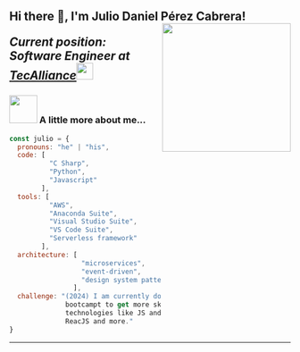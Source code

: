 <h2> Hi there 👋, I'm Julio Daniel Pérez Cabrera!
<img align='right' src="https://github.com/JulioPerez-ML/JulioPerez-ML/assets/77515450/05e29f1e-fbe8-46eb-adc7-bca556c1cbd8" width="230">
<p><em>Current position: Software Engineer at <a href="https://www.tecalliance.net/">TecAlliance</a><img src="https://media.giphy.com/media/WUlplcMpOCEmTGBtBW/giphy.gif" width="30"></br>
</em></p>

<!--
[![Linkedin: thaianebraga]([https://img.shields.io/badge/juliodanielperez?style=flat-square&logo=linkedin&logoColor=white&link=www.linkedin.com%2Fin%2Fjulio-daniel-perez-cabrera-42482613b](https://www.linkedin.com/in/thaianebraga/](https://www.linkedin.com/in/julio-daniel-perez-cabrera-42482613b/))-->


### <img src="https://media.giphy.com/media/v1.Y2lkPTc5MGI3NjExYmNpNHZ1Z2Q4aWxreGZqa282MjVrN3F1M25xamNuZGN6bXphZWtydyZlcD12MV9pbnRlcm5hbF9naWZfYnlfaWQmY3Q9Zw/3o7qE1YN7aBOFPRw8E/giphy.gif" width="50"> A little more about me...  

```javascript
const julio = {
  pronouns: "he" | "his",
  code: [
          "C Sharp",
          "Python",
          "Javascript"
        ],
  tools: [
          "AWS",
          "Anaconda Suite",
          "Visual Studio Suite",
          "VS Code Suite",
          "Serverless framework"
        ],
  architecture: [
                  "microservices",
                  "event-driven",
                  "design system pattern"
                ],
  challenge: "(2024) I am currently doing a fullstack development
              bootcampt to get more skills in
              technologies like JS and frameworks like
              ReacJS and more."
}
```

<!--<img src="https://media.giphy.com/media/LnQjpWaON8nhr21vNW/giphy.gif" width="60"> <em><b>I love connecting with different people</b> so if you want to say <b>hi, I'll be happy to meet you more!</b> :)</em> -->

---

<!--
**JulioPerez-ML/JulioPerez-ML** is a ✨ _special_ ✨ repository because its `README.md` (this file) appears on your GitHub profile.

Here are some ideas to get you started:

- 🔭 I’m currently working on ...
- 🌱 I’m currently learning ...
- 👯 I’m looking to collaborate on ...
- 🤔 I’m looking for help with ...
- 💬 Ask me about ...
- 📫 How to reach me: ...
- 😄 Pronouns: ...
- ⚡ Fun fact: ...
-->
